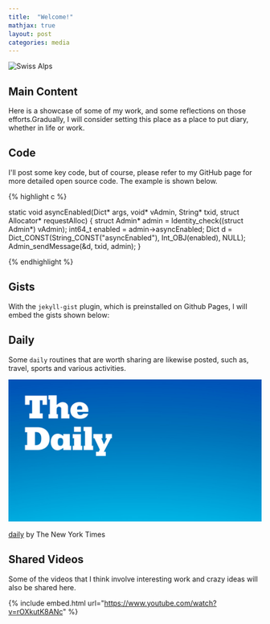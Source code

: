 ```yaml
---
title:  "Welcome!"
mathjax: true
layout: post
categories: media
---
```


![Swiss Alps](https://user-images.githubusercontent.com/4943215/55412536-edbba180-5567-11e9-9c70-6d33bca3f8ed.jpg)


## Main Content

Here is a showcase of some of my work, and some reflections on those efforts.Gradually, I will consider setting this place as a place to put diary, whether in life or work.

## Code

I'll post some key code, but of course, please refer to my GitHub page for more detailed open source code. The example is shown below.

{% highlight c %}

static void asyncEnabled(Dict* args, void* vAdmin, String* txid, struct Allocator* requestAlloc)
{
    struct Admin* admin = Identity_check((struct Admin*) vAdmin);
    int64_t enabled = admin->asyncEnabled;
    Dict d = Dict_CONST(String_CONST("asyncEnabled"), Int_OBJ(enabled), NULL);
    Admin_sendMessage(&d, txid, admin);
}

{% endhighlight %}

## Gists

With the `jekyll-gist` plugin, which is preinstalled on Github Pages, I will embed the gists shown below:

<script src="https://gist.github.com/5555251.js?file=gist.md"></script>

## Daily

Some `daily` routines that are worth sharing are likewise posted, such as, travel, sports and various activities.

![daily](/assets/daily.jpg)

[daily](/assets/daily.jpg) by The New York Times

## Shared Videos

Some of the videos that I think involve interesting work and crazy ideas will also be shared here.

{% include embed.html url="https://www.youtube.com/watch?v=rOXkutK8ANc" %}
